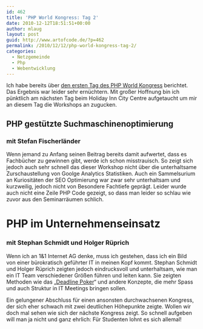 ```yaml
---
id: 462
title: 'PHP World Kongress: Tag 2'
date: 2010-12-12T18:51:51+00:00
author: mlaug
layout: post
guid: http://www.artofcode.de/?p=462
permalink: /2010/12/12/php-world-kongress-tag-2/
categories:
  - Netzgemeinde
  - Php
  - Webentwicklung
---
```

Ich habe bereits über [den ersten Tag des PHP World Kongress](http://www.artofcode.de/2010/11/14/php-world-kongress-in-munchen-tag-1/) berichtet. Das Ergebnis war leider sehr ernüchtern. Mit großer Hoffnung bin ich pünktlich am nächsten Tag beim Holiday Inn City Centre aufgetaucht um mir an diesem Tag die Workshops an zugucken.

## PHP gestützte Suchmaschinenoptimierung

### mit Stefan Fischerländer

Wenn jemand zu Anfang seinen Beitrag bereits damit aufwertet, dass es Fachbücher zu gewinnen gibt, werde ich schon misstrauisch. So zeigt sich jedoch auch sehr schnell das dieser Workshop nicht über die unterhaltsame Zurschaustellung von Goolge Analytics Statistiken. Auch ein Sammelsurium an Kuriositäten der SEO Optimierung war zwar sehr unterhaltsam und kurzweilig, jedoch nicht von Besondere Fachtiefe geprägt. Leider wurde auch nicht eine Zeile PHP Code gezeigt, so dass man leider so schlau wie zuvor aus den Seminarräumen schlich.

# PHP im Unternehmenseinsatz

### mit Stephan Schmidt und Holger Rüprich

Wenn ich an 1&1 Internet AG denke, muss ich gestehen, dass ich ein Bild von einer bürokratisch geführter IT in meinen Kopf kommt. Stephan Schmidt und Holger Rüprich zeigten jedoch eindrucksvoll und unterhaltsam, wie man ein IT Team verschiedener Größen führen und leiten kann. Sie zeigten Methoden wie das &#8222;<a rel="nofollow" href="http://www.phphatesme.com/blog/allgemein/blinds-please-oder-was-aufwandsschatzung-mit-pokern-zu-tun-hat/">Deadline Poker</a>&#8220; und andere Konzepte, die mehr Spass und auch Struktur in IT Meetings bringen sollen.

Ein gelungener Abschluss für einen ansonsten durchwachsenen Kongress, der sich eher schwach mit zwei deutlichen Höhepunkte zeigte. Wollen wir doch mal sehen wie sich der nächste Kongress zeigt. So schnell aufgeben will man ja nicht und ganz ehrlich: Für Studenten lohnt es sich allemal!